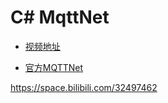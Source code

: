 C# MqttNet
====

* [视频地址](https://www.bilibili.com/video/BV1i7411y7VJ/ 'WPFCore开源库MqttNet通讯实践')

* [官方MQTTNet](https://github.com/dotnet/MQTTnet 'dotnet/MQTTnet')

https://space.bilibili.com/32497462


